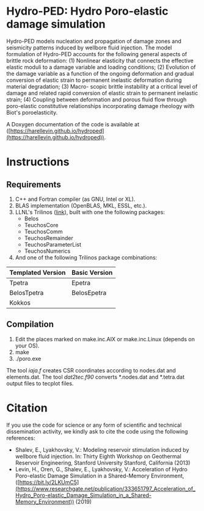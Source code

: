 # Hydro-PED: Hydro Poro-elastic damage simulation

Hydro-PED models nucleation and propagation of damage zones and seismicity patterns induced by
wellbore fluid injection. The model formulation of Hydro-PED accounts for the following general aspects of brittle rock deformation: (1) Nonlinear elasticity that connects the effective elastic moduli to a damage variable and loading conditions; (2) Evolution of the damage variable as a function of the ongoing deformation and gradual conversion of elastic strain to permanent inelastic deformation during material degradation; (3) Macro-
scopic brittle instability at a critical level of damage and related rapid conversion of elastic strain to permanent inelastic strain; (4) Coupling between deformation and porous fluid flow through poro-elastic constitutive relationships incorporating damage rheology with Biot's poroelasticity.

A Doxygen documentation of the code is available at ([https://harellevin.github.io/hydroped](https://harellevin.github.io/hydroped)).

# Instructions
## Requirements

1. C++ and Fortran compiler (as GNU, Intel or XL).
1. BLAS implementation (OpenBLAS, MKL, ESSL, etc.).
1. LLNL's Trilinos ([link](https://trilinos.github.io/)), built with one the following packages:
	 - Belos  
	 - TeuchosCore 
	 - TeuchosComm 
	 - TeuchosRemainder 
	 - TeuchosParameterList 
	 - TeuchosNumerics 
 1. And one of the following Trilinos package combinations:
 
 |Templated Version|Basic Version  |
 |--|--|
 | Tpetra | Epetra|
 | BelosTpetra | BelosEpetra |
 | Kokkos | |
 

## Compilation

 1. Edit the places marked on make.inc.AIX or make.inc.Linux (depends on your OS).
 2. make
 3. ./poro.exe

The tool *iaja.f* creates CSR coordinates according to nodes.dat and elements.dat.
The tool *dat2tec.f90* converts *.nodes.dat and *.tetra.dat output files to tecplot files.

# Citation

If you use the code for science or any form of scientific and technical dissemination activity, we kindly ask to cite the code using the following references:

 - Shalev, E., Lyakhovsky, V.: Modeling reservoir stimulation induced by wellbore fluid injection. In: Thirty Eighth Workshop on Geothermal Reservoir Engineering, Stanford University Stanford, California (2013)
 - Levin, H., Oren, G., Shalev, E., Lyakhovsky, V.: Acceleration of Hydro Poro-elastic Damage Simulation in a Shared-Memory Environment, ([https://bit.ly/2LKUmC5](https://www.researchgate.net/publication/333651797_Acceleration_of_Hydro_Poro-elastic_Damage_Simulation_in_a_Shared-Memory_Environment)) (2019)
